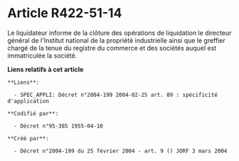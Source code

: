 # Article R422-51-14

Le liquidateur informe de la clôture des opérations de liquidation le directeur général de l'Institut national de la
propriété industrielle ainsi que le greffier chargé de la tenue du registre du commerce et des sociétés auquel est
immatriculée la société.

**Liens relatifs à cet article**

	**Liens**:

	  - SPEC_APPLI: Décret n°2004-199 2004-02-25 art. 89 : spécificité d'application

	**Codifié par**:

	  - Décret n°95-385 1955-04-10

	**Créé par**:

	  - Décret n°2004-199 du 25 février 2004 - art. 9 () JORF 3 mars 2004
